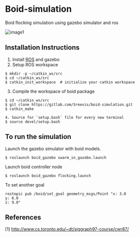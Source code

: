 # Boid-simulation

Boid flocking simulation using gazebo simulator and ros

![image1](https://gitlab.com/Sreevis/boid-simulation/images/flocking.jpg)

Installation Instructions
-------------------------
1. Install [ROS](https://wiki.ros.org/kinetic/Installation/Ubuntu) and gazebo
2. Setup ROS workspace
```
$ mkdir -p ~/catkin_ws/src
$ cd ~/catkin_ws/src
$ catkin_init_workspace  # initialize your catkin workspace
```
3. Compile the workspace of boid package
```
$ cd ~/catkin_ws/src
$ git clone https://gitlab.com/Sreevis/boid-simulation.git
$ catkin_make

4. Source for `setup.bash` file for every new terminal
$ source devel/setup.bash
```

To run the simulation
-----------

Launch the gazebo simulator with boid models.

```
$ roslaunch boid_gazebo swarm_in_gazebo.launch
```

Launch boid controller node

```
$ roslaunch boid_gazebo flocking.launch
```

To set another goal

```
rostopic pub /boid/set_goal geometry_msgs/Point "x: 3.0
y: 6.0
z: 9.0" 
```

## References
[1] http://www.cs.toronto.edu/~dt/siggraph97-course/cwr87/

